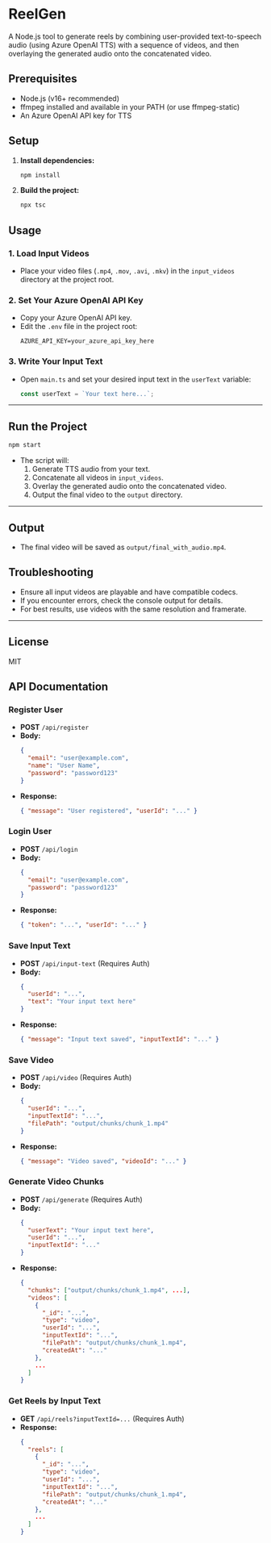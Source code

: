 # ReelGen

A Node.js tool to generate reels by combining user-provided text-to-speech audio (using Azure OpenAI TTS) with a sequence of videos, and then overlaying the generated audio onto the concatenated video.

## Prerequisites
- Node.js (v16+ recommended)
- ffmpeg installed and available in your PATH (or use ffmpeg-static)
- An Azure OpenAI API key for TTS

## Setup
1. **Install dependencies:**
   ```sh
   npm install
   ```
2. **Build the project:**
   ```sh
   npx tsc
   ```

## Usage

### 1. Load Input Videos
- Place your video files (`.mp4`, `.mov`, `.avi`, `.mkv`) in the `input_videos` directory at the project root.

### 2. Set Your Azure OpenAI API Key
- Copy your Azure OpenAI API key.
- Edit the `.env` file in the project root:
  ```env
  AZURE_API_KEY=your_azure_api_key_here
  ```

### 3. Write Your Input Text
- Open `main.ts` and set your desired input text in the `userText` variable:
  ```typescript
  const userText = `Your text here...`;
  ```

---

## Run the Project
```sh
npm start
```

- The script will:
  1. Generate TTS audio from your text.
  2. Concatenate all videos in `input_videos`.
  3. Overlay the generated audio onto the concatenated video.
  4. Output the final video to the `output` directory.

---

## Output
- The final video will be saved as `output/final_with_audio.mp4`.

## Troubleshooting
- Ensure all input videos are playable and have compatible codecs.
- If you encounter errors, check the console output for details.
- For best results, use videos with the same resolution and framerate.

---

## License
MIT 

## API Documentation

### Register User
- **POST** `/api/register`
- **Body:**
  ```json
  {
    "email": "user@example.com",
    "name": "User Name",
    "password": "password123"
  }
  ```
- **Response:**
  ```json
  { "message": "User registered", "userId": "..." }
  ```

### Login User
- **POST** `/api/login`
- **Body:**
  ```json
  {
    "email": "user@example.com",
    "password": "password123"
  }
  ```
- **Response:**
  ```json
  { "token": "...", "userId": "..." }
  ```

### Save Input Text
- **POST** `/api/input-text` (Requires Auth)
- **Body:**
  ```json
  {
    "userId": "...",
    "text": "Your input text here"
  }
  ```
- **Response:**
  ```json
  { "message": "Input text saved", "inputTextId": "..." }
  ```

### Save Video
- **POST** `/api/video` (Requires Auth)
- **Body:**
  ```json
  {
    "userId": "...",
    "inputTextId": "...",
    "filePath": "output/chunks/chunk_1.mp4"
  }
  ```
- **Response:**
  ```json
  { "message": "Video saved", "videoId": "..." }
  ```

### Generate Video Chunks
- **POST** `/api/generate` (Requires Auth)
- **Body:**
  ```json
  {
    "userText": "Your input text here",
    "userId": "...",
    "inputTextId": "..."
  }
  ```
- **Response:**
  ```json
  {
    "chunks": ["output/chunks/chunk_1.mp4", ...],
    "videos": [
      {
        "_id": "...",
        "type": "video",
        "userId": "...",
        "inputTextId": "...",
        "filePath": "output/chunks/chunk_1.mp4",
        "createdAt": "..."
      },
      ...
    ]
  }
  ```

### Get Reels by Input Text
- **GET** `/api/reels?inputTextId=...` (Requires Auth)
- **Response:**
  ```json
  {
    "reels": [
      {
        "_id": "...",
        "type": "video",
        "userId": "...",
        "inputTextId": "...",
        "filePath": "output/chunks/chunk_1.mp4",
        "createdAt": "..."
      },
      ...
    ]
  }
  ``` 